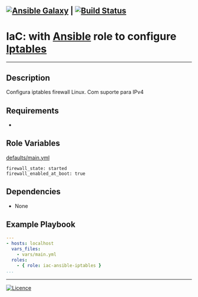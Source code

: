 [![Ansible Galaxy](https://img.shields.io/badge/Ansible%20Galaxy-Firewall%20IPtables-blue.svg)](https://galaxy.ansible.com/wluisaraujo/iac-ansible-iptables) | [![Build Status](https://travis-ci.org/wluisaraujo/iac-ansible-iptables.svg?branch=master)](https://travis-ci.org/wluisaraujo/iac-ansible-iptables)
---
# IaC: with [Ansible](https://www.ansible.com) role to configure [Iptables](https://www.netfilter.org/)
------------

Description
------------

Configura iptables firewall Linux. Com suporte para IPv4
 
Requirements
------------

 * 


Role Variables
--------------

[defaults/main.yml](defaults/main.yml)

    firewall_state: started
    firewall_enabled_at_boot: true

Dependencies
------------

* None

Example Playbook
----------------
```yaml
---
- hosts: localhost
  vars_files:
    - vars/main.yml
  roles:
    - { role: iac-ansible-iptables }
...
```

----------------
[![Licence](https://img.shields.io/badge/License-GPL%20v3-red.svg)](https://www.gnu.org/licenses/gpl-3.0.pt-br.html)
